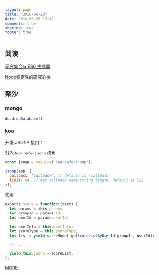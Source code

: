 ```yaml
---
layout: page
title: "2016-06-20"
date: 2016-06-20 13:42
comments: true
sharing: true
footer: true
---
```


## 阅读

[无穷集合与 ES6 生成器](https://www.h5jun.com/post/infinite-collections-with-es6-generators.html)

[Node稳定性的研究心得](http://www.cnblogs.com/rubylouvre/p/4442619.html)


## 聚沙

### mongo

```js
db.dropDatabase()
```

### koa

开发 JSONP 接口：

引入 `koa-safe-jsonp` 模块

```js
const jsonp = require('koa-safe-jsonp');

jsonp(app, {
  callback: 'callback', // default is 'callback'
  limit: 64, // max callback name string length, default is 512
});
```

使用：

```js
exports.score = function*(next) {
  let params = this.params
  let groupId = params.id;
  let userId = params.userId;

  let userInfo = this.userInfo;
  let scoreType = this.scoreType;
  let list = yield scoreModel.getScoreListByUserId(groupId, userId);

  // ...

  yield this.jsonp = scoreList;
};
```

[MORE](http://blog.mirreal.net/note/2016-06-20.html)
